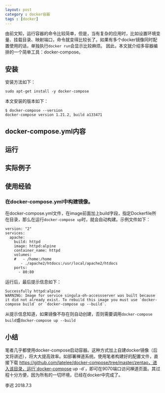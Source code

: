 ```yaml
---  
layout: post  
category : docker容器  
tags : [docker]  
---  
```

由前文知，运行容器的命令比较简单，但是，当有复杂的应用时，比如设置环境变量、挂载目录、映射端口，命令就变得比较长了。如果有多个docker镜像同时配置使用的话，单独执行`docker run`会显示比较麻烦。
因此，本文就介绍多容器编排的一个简单工具：docker-compose。
<!-- more -->

## 安装
安装方法如下：
```
sudo apt-get install -y docker-compose
```
本文安装的版本如下：
```
$ docker-compose --version
docker-compose version 1.21.2, build a133471
```

## docker-compose.yml内容

## 运行

## 实际例子

## 使用经验
### 在docker-compose.yml中构建镜像。
在docker-compose.yml文件，在image前面加上build字段，指定Dockerfile所在目录，那么在运行`docker-compose up`时，就会自动构建。示例文件如下：
```
version: "2"
services:
  apache:
    build: httpd
    image: httpd:alpine
    container_name: httpd
    volumes:
    #   - /home:/home
       - ./apache2/htdocs:/usr/local/apache2/htdocs
    ports:
      - 80:80
```
运行后，最后提示信息如下：
``` 
Successfully httpd:alpine
WARNING: Image for service singula-oh-accessserver was built because it did not already exist. To rebuild this image you must use `docker-compose build` or `docker-compose up --build`.
```
从提示信息知道，如果镜像不存在则自动创建，否则需要调用`docker-compose build`或`docker-compose up --build`

## 小结
笔者几乎都使用docker-compose启动容器。这种方式加上自建docker镜像（后文将讲述），将大大提高效率。如部署禅道系统。使用笔者构建好的配置文件，直接下载
https://github.com/latelee/docker-compose/tree/master/zentao，进入该目录，运行`docker-compose up -d`，即可在9070端口访问禅道页面。其过程十分方便，因为所有的一切环境，已经在docker中完成了。

李迟 2018.7.3
